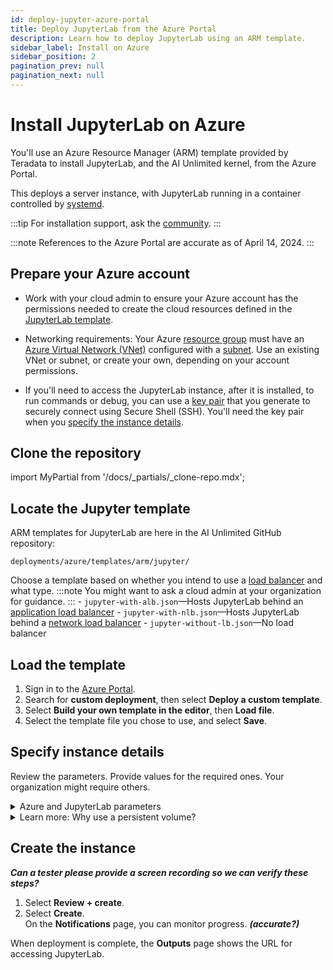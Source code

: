 ```yaml
---
id: deploy-jupyter-azure-portal
title: Deploy JupyterLab from the Azure Portal
description: Learn how to deploy JupyterLab using an ARM template.
sidebar_label: Install on Azure 
sidebar_position: 2
pagination_prev: null
pagination_next: null
---
```


# Install JupyterLab on Azure

You'll use an  Azure Resource Manager (ARM) template provided by Teradata to install JupyterLab, and the AI Unlimited kernel, from the Azure Portal. 

This deploys a server instance, with JupyterLab running in a container controlled by [systemd](/docs/glossary.md#glo-systemd).

:::tip
For installation support, ask the [community](https://support.teradata.com/community?id=community_forum&sys_id=b0aba91597c329d0e6d2bd8c1253affa).
:::

:::note
References to the Azure Portal are accurate as of April 14, 2024.
::: 


## Prepare your Azure account

- Work with your cloud admin to ensure your Azure account has the permissions needed to create the cloud resources defined in the [JupyterLab template](https://github.com/Teradata/ai-unlimited/tree/develop/deployments/azure/templates/arm/jupyter).

- Networking requirements: Your Azure [resource group](https://learn.microsoft.com/en-us/azure/azure-resource-manager/management/manage-resource-groups-portal) must have an [Azure Virtual Network (VNet)](https://learn.microsoft.com/en-us/azure/virtual-network/quick-create-portal) configured with a [subnet](https://learn.microsoft.com/en-us/azure/virtual-network/virtual-network-manage-subnet?tabs=azure-portal). Use an existing VNet or subnet, or create your own, depending on your account permissions. 

- If you'll need to access the JupyterLab instance, after it is installed, to run commands or debug, you can use a [key pair](https://learn.microsoft.com/en-us/azure/virtual-machines/linux/mac-create-ssh-keys) that you generate to securely connect using Secure Shell (SSH). You'll need the key pair when you [specify the instance details](#jup-azure-parms).


## Clone the repository

import MyPartial from '/docs/_partials/_clone-repo.mdx';

<MyPartial />


## Locate the Jupyter template

ARM templates for JupyterLab are here in the AI Unlimited GitHub repository:

`deployments/azure/templates/arm/jupyter/`

Choose a template based on whether you intend to use a [load balancer](/docs/glossary.md#glo-load-balancer) and what type.
:::note
You might want to ask a cloud admin at your organization for guidance.
:::
    - `jupyter-with-alb.json`&mdash;Hosts JupyterLab behind an [application load balancer](/docs/glossary.md#glo-application-load-balancer)
    - `jupyter-with-nlb.json`&mdash;Hosts JupyterLab behind a [network load balancer](/docs/glossary.md#glo-network-load-balancer)
    - `jupyter-without-lb.json`&mdash;No load balancer

## Load the template

1. Sign in to the [Azure Portal](https://portal.azure.com).
2. Search for **custom deployment**, then select **Deploy a custom template**.
3. Select **Build your own template in the editor**, then **Load file**.
4. Select the template file you chose to use, and select **Save**.  


<a id="jup-azure-parms"></a>
## Specify instance details

Review the parameters. Provide values for the required ones. Your organization might require others.

<details>

<summary>Azure and JupyterLab parameters</summary>

| Parameter | Description | Notes 
|---------|-------------|-----------|
| Subscription | The Azure subscription you want to use for deploying AI Unlimited. | Required<br/>Default: NA<br/>We recommend using an account that is not a Free Trial. |
| Region | The region where you want to deploy AI Unlimited. | Required<br/>Default: NA<br/>Select the Azure region closest to your work location and the data resources to use with AI Unlimited. |
| Resource Group Name | The name of the container that groups together related AI Unlimited resources. | Required<br/>Default: ai-unlimited-jupyter |
| OS Version  | The versions of the operating systems that are available in the current subscription.| Optional  with default<br/>Default: Ubuntu-2004 |
| Instance Type | The instance type that you want to use for AI Unlimited.| Optional<br/>Default: STANDARD_D2_V3<br/>We recommend using the default instance type to save costs. The default instance type is the standard Dv3 series with 2 vCPUs and 8.0 GiB of memory.|
| Network | The name of the network to which you want to deploy the AI Unlimited instance.| Optional<br/>Default: NA| 
| Subnet | The subnetwork to which you want to deploy the AI Unlimited instance.| Required<br/>Default: NA<br/>The subnet must reside in the selected availability zone. |
| Security Group | The virtual firewall that controls inbound and outbound traffic to the instance. | Optional<br/>Default: JupyterSecurityGroup<br/>Security Group is implemented as a set of rules that specify which protocols, ports, and IP addresses or CIDR blocks are allowed to access the instance. Define at least one of Access CIDR, or Security Group to allow inbound traffic unless you create custom security group ingress rules. |
| Access CIDR | The CIDR IP address range that is permitted to access the instance. | Optional<br/>Default: 0.0.0.0/0<br/>We recommend setting this value to a trusted IP range. Define at least one of Access CIDR, or Security Group to allow inbound traffic unless you create custom security group ingress rules. |
| Source App Sec Groups (ASG) | The source application security groups that have permission to connect to the AI Unlimited instance. ASGs let you organize your virtual machines (VMs) based on their specific network security policies. These security policies determine what traffic is or is not permissible on your virtual machine. | Optional<br/>Default: NA<br/>Select an application security group in the same region as the network interface. |
| Destination App Sec Groups | The destination application security Groups that have permission to connect to the AI Unlimited instance. | Optional<br/>Default: NA<br/>Select an application security group in the same region as the network interface. |
| Role Definition ID | The ID of the role to use with AI Unlimited. | Required<br/>Default: NA<br/>Use Azure CLI command- `Get-AzRoleDefinition` command to get your Role Definition ID. |
| Allow Public SSH | Specifies whether you can use secure shell (SSH) keys to connect to VMs in Azure. |  Optional<br/>Default: true |
| Public Key | The public SSH Key that you can use to connect to a VM over SSH. | Optional<br/>Default: NA<br/>This value must start with `ssh-rsa`.  |
| Use Persistent Volume | Specifies whether you want to use persistent volume to store data. See *Learn more: Why use a persistent volume?* below the parameters section. | Optional with default<br/>Default: New<br/>Supported options are: new persistent volume, an existing one, or none, depending on your use case. |
| Persistent Volume Size | The size of the persistent volume that you can attach to the instance, in GB. | Optional<br/>Default: 100<br/>Supports values between 8  and 1000. |
| Existing Persistent Volume | The ID of the existing persistent volume that you can attach to the instance.| Required if Use Persistent Volume is set to Existing<br/>Default: NA<br/>The persistent volume must be in the same availability zone as the AI Unlimited instance. |
| JupyterHttpPort | The port to access the JupyterLab service UI. | Required with default<br/>Default: 8888 |
| JupyterVersion | The version of JupyterLab you want to deploy. | Required with default<br/>Default: latest<br/>The value is a container version tag, for example, latest. |
| JupyterToken | The token or password used to access JupyterLab from the UI.| Required<br/>Default: NA<br/>The token must begin with a letter and contain only alphanumeric characters. The allowed pattern is ^[a-zA-Z][a-zA-Z0-9-]*. |

</details>

<details>

<summary>Learn more: Why use a persistent volume?</summary>

The JupyterLab instance runs in a container and saves its configuration data in a database in the root volume of the instance. This data persists if you shut down, restart, or snapshot and relaunch the instance. 

But a persistent volume stores data for a containerized application beyond the lifetime of the container, pod, or node in which it runs. 

#### Without a persistent volume

If the container, pod, or node crashes or terminates, you lose the JupyterLab configuration data. You can deploy a new JupyterLab instance, but not to the same state as the one that was lost.

#### With a persistent volume

If the container, pod, or node crashes or terminates, and the JupyterLab configuration data is stored in a persistent volume, you can deploy a new JupyterLab instance that has the same configuration as the one that was lost.

#### Example

1. Deploy JupyterLab, and include these parameters:
   - `UsePersistentVolume`: **New**
3. After you create the stack, on the **Outputs** tab, note the `volume-id`.
4. Use JupyterLab.
5. If the JupyterLab instance is lost, deploy JupyterLab again, and include these parameters:
   - `UsePersistentVolume`: **New**
   - `ExistingPersistentVolumeId`: the value you noted in step 2
   
The new JupyterLab instance has the same configuration as the one that was lost.

</details>

## Create the instance

***Can a tester please provide a screen recording so we can verify these steps?***

1. Select **Review + create**.
2. Select **Create**.<br />
On the **Notifications** page, you can monitor progress. ***(accurate?)***

When deployment is complete, the **Outputs** page shows the URL for accessing JupyterLab.
 





